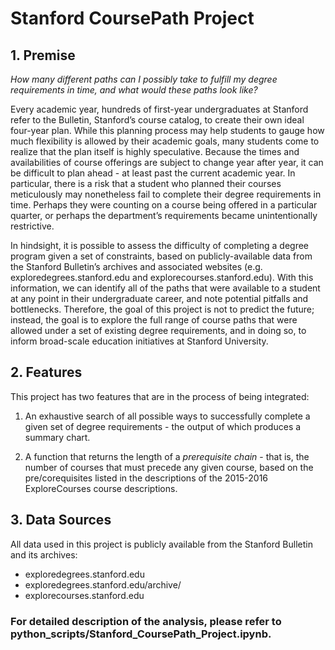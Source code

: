 # Stanford CoursePath Project


## 1. Premise

*How many different paths can I possibly take to fulfill my degree requirements in time, and what would these paths look like?*

Every academic year, hundreds of first-year undergraduates at Stanford refer to the Bulletin, Stanford’s course catalog, to create their own ideal four-year plan. While this planning process may help students to gauge how much flexibility is allowed by their academic goals, many students come to realize that the plan itself is highly speculative. Because the times and availabilities of course offerings are subject to change year after year, it can be difficult to plan ahead - at least past the current academic year. In particular, there is a risk that a student who planned their courses meticulously may nonetheless fail to complete their degree requirements in time. Perhaps they were counting on a course being offered in a particular quarter, or perhaps the department’s requirements became unintentionally restrictive.

In hindsight, it is possible to assess the difficulty of completing a degree program given a set of constraints, based on publicly-available data from the Stanford Bulletin’s archives and associated websites (e.g. exploredegrees.stanford.edu and explorecourses.stanford.edu). With this information, we can identify all of the paths that were available to a student at any point in their undergraduate career, and note potential pitfalls and bottlenecks. Therefore, the goal of this project is not to predict the future; instead, the goal is to explore the full range of course paths that were allowed under a set of existing degree requirements, and in doing so, to inform broad-scale education initiatives at Stanford University.

## 2. Features

This project has two features that are in the process of being integrated:

1. An exhaustive search of all possible ways to successfully complete a given set of degree requirements - the output of which produces a summary chart.

2. A function that returns the length of a *prerequisite chain* - that is, the number of courses that must precede any given course, based on the pre/corequisites listed in the descriptions of the 2015-2016 ExploreCourses course descriptions.

## 3. Data Sources

All data used in this project is publicly available from the Stanford Bulletin and its archives:
* exploredegrees.stanford.edu
* exploredegrees.stanford.edu/archive/
* explorecourses.stanford.edu

### For detailed description of the analysis, please refer to python_scripts/Stanford_CoursePath_Project.ipynb.